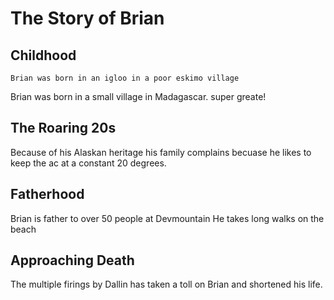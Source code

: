 # The Story of Brian

## Childhood
	Brian was born in an igloo in a poor eskimo village

Brian was born in a small village in Madagascar.
super greate!

## The Roaring 20s
Because of his Alaskan heritage his family complains becuase he likes to keep the ac at a constant 20 degrees.


## Fatherhood
Brian is father to over 50 people at Devmountain
He takes long walks on the beach

## Approaching Death
The multiple firings by Dallin has taken a toll on Brian and shortened his life.
